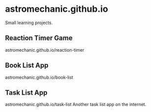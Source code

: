 # astromechanic.github.io
Small learning projects.

## Reaction Timer Game
astromechanic.github.io/reaction-timer

## Book List App
astromechanic.github.io/book-list

## Task List App
astromechanic.github.io/task-list
Another task list app on the internet. 
